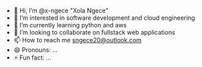 - 👋 Hi, I’m @x-ngece "Xola Ngece"
- 👀 I’m interested in software development and cloud engineering 
- 🌱 I’m currently learning python and aws
- 💞️ I’m looking to collaborate on fullstack web applications
- 📫 How to reach me sngece20@outlook.com
- 😄 Pronouns: ...
- ⚡ Fun fact: ...

<!---
x-ngece/x-ngece is a ✨ special ✨ repository because its `README.md` (this file) appears on your GitHub profile.
You can click the Preview link to take a look at your changes.
--->
